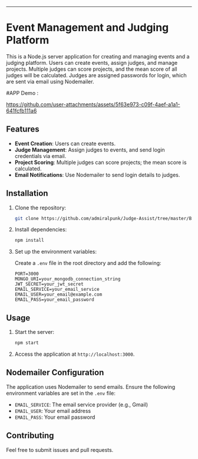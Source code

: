 ---

# Event Management and Judging Platform

This is a Node.js server application for creating and managing events and a judging platform. Users can create events, assign judges, and manage projects. Multiple judges can score projects, and the mean score of all judges will be calculated. Judges are assigned passwords for login, which are sent via email using Nodemailer.

#APP Demo : 

https://github.com/user-attachments/assets/5f63e973-c09f-4aef-a1a1-641fcfb111a6



## Features

- **Event Creation**: Users can create events.
- **Judge Management**: Assign judges to events, and send login credentials via email.
- **Project Scoring**: Multiple judges can score projects; the mean score is calculated.
- **Email Notifications**: Use Nodemailer to send login details to judges.

## Installation

1. Clone the repository:

   ```bash
   git clone https://github.com/admiralpunk/Judge-Assist/tree/master/Backend.get
   ```

2. Install dependencies:

   ```bash
   npm install
   ```

3. Set up the environment variables:

   Create a `.env` file in the root directory and add the following:

   ```env
   PORT=3000
   MONGO_URI=your_mongodb_connection_string
   JWT_SECRET=your_jwt_secret
   EMAIL_SERVICE=your_email_service
   EMAIL_USER=your_email@example.com
   EMAIL_PASS=your_email_password
   ```

## Usage

1. Start the server:

   ```bash
   npm start
   ```

2. Access the application at `http://localhost:3000`.

## Nodemailer Configuration

The application uses Nodemailer to send emails. Ensure the following environment variables are set in the `.env` file:

- `EMAIL_SERVICE`: The email service provider (e.g., Gmail)
- `EMAIL_USER`: Your email address
- `EMAIL_PASS`: Your email password

## Contributing

Feel free to submit issues and pull requests.
